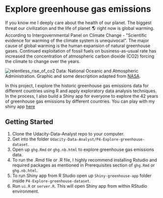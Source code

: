 # Explore greenhouse gas emissions 
If you know me I deeply care about the health of our planet. The biggest threat our civilization and the life of planet :earth_americas: right now is global warming. According to Intergovernmental Panel on Climate Change - "Scientific evidence for warming of the climate system is unequivocal". The major cause of global warming is the human expansion of natural greenhouse gases. Continued exploitation of fossil fuels on business-as-usual rate has increased the concentration of atmospheric carbon dioxide (CO2) forcing the climate to change over the years.

![relentless_rise_of_co2](relentless_rise_of_co2.jpg)
Data: National Oceanic and Atmospheric Administration. Graphic and some description adapted from [NASA](https://climate.nasa.gov/causes/).

In this project, I explore the historic greenhouse gas emissions data for different countries using R and apply exploratory data analysis techniques. In the process, I also build a Shiny app for everyone to explore the 42 years of greenhouse gas emissions by different countries. You can play with my shiny app [here](https://arjan-hada.shinyapps.io/greenhouse-gas/)

## Getting Started
1. Clone the Udacity-Data-Analyst repo to your computer.
2. Get into the folder `Udacity-Data-Analyst/P4-Explore-greenhouse-dataset`.
3. Open up `ghg.Rmd` or `ghg.nb.html` to explore greenhouse gas emissions data.
4. To run the .Rmd file or .R file, I highly recommend installing Rstudio and required packages as mentioned in Prerequisites section of `ghg.Rmd` or `ghg.nb.html`.
4. To run Shiny app from R Studio open up `Shiny-greenhouse-app` folder inside `P4-Explore-greenhouse-dataset`.
5. Run `ui.R` or `server.R`. This will open Shiny app from within RStudio environment.

